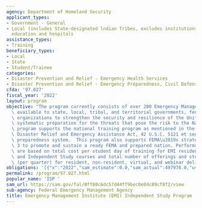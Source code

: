 ```yaml
---
agency: Department of Homeland Security
applicant_types:
- Government - General
- Local (includes State-designated lndian Tribes, excludes institutions of higher
  education and hospitals
assistance_types:
- Training
beneficiary_types:
- Local
- State
- Student/Trainee
categories:
- Disaster Prevention and Relief - Emergency Health Services
- Disaster Prevention and Relief - Emergency Preparedness, Civil Defense
cfda: '97.027'
fiscal_year: '2022'
layout: program
objective: "The program currently consists of over 200 Emergency Management courses\
  \ available to state, local, tribal, and territorial governments, federal and voluntary\
  \ organizations to strengthen the security and resilience of the United States through\
  \ systematic preparation for the threats that pose the risk to the Nation. This\
  \ program supports the national training program as mentioned in the Robert T. Stafford\
  \ Disaster Relief and Emergency Assistance Act, 42 U.S.C. 5121 et seq. and the national\
  \ preparedness system.  This program also supports FEMA\u2019s strategic plan goal\
  \ 3 to promote and sustain a ready FEMA and prepared nation. Performance measures\
  \ are based on total cost per student day of training for EMI resident, off-site\
  \ and Independent Study courses and total number of offerings and student completions\
  \ (per quarter) for resident, non-resident, virtual, and webinar deliveries."
obligations: '[{"x":"2022","sam_estimate":0.0,"sam_actual":497978.0,"usa_spending_actual":0.0},{"x":"2023","sam_estimate":526084.0,"sam_actual":0.0,"usa_spending_actual":0.0},{"x":"2024","sam_estimate":461185.0,"sam_actual":0.0,"usa_spending_actual":0.0}]'
permalink: /program/97.027.html
popular_name: 'ISP '
sam_url: https://sam.gov/fal/0ff80c6dc57d44ff9bec0e84c89cf8f2/view
sub-agency: Federal Emergency Management Agency
title: Emergency Management Institute (EMI) Independent Study Program
---
```

